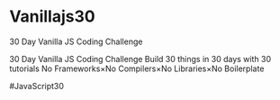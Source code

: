 # Vanillajs30
30 Day Vanilla JS Coding Challenge


30 Day Vanilla JS Coding Challenge
Build 30 things in 30 days with 30 tutorials
No Frameworks×No Compilers×No Libraries×No Boilerplate

#JavaScript30
